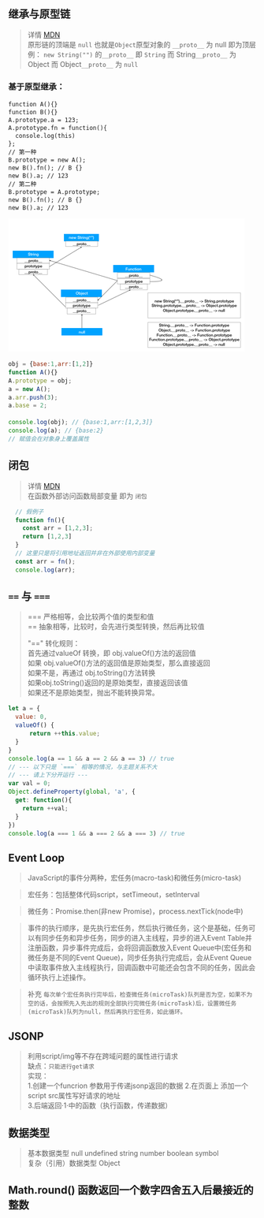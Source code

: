 ## 继承与原型链
  > 详情 [MDN](https://developer.mozilla.org/zh-CN/docs/Web/JavaScript/Inheritance_and_the_prototype_chain)  
  > 原形链的顶端是 `null` 也就是`Object`原型对象的 `__proto__` 为 null 即为顶层 
  > 例： `new String("")` 的`__proto__` 即 `String` 而 String`__proto__` 为 Object 而 Object`__proto__` 为 `null`  
  ### 基于原型继承：
  ```
  function A(){}
  function B(){}
  A.prototype.a = 123;
  A.prototype.fn = function(){
    console.log(this)
  };
  // 第一种
  B.prototype = new A();
  new B().fn(); // B {}
  new B().a; // 123
  // 第二种
  B.prototype = A.prototype;
  new B().fn(); // B {}
  new B().a; // 123
  ```
  ![原型链](./assets/proto.gif)  
  ```javascript
  obj = {base:1,arr:[1,2]}
  function A(){}
  A.prototype = obj;
  a = new A();
  a.arr.push(3);
  a.base = 2;

  console.log(obj); // {base:1,arr:[1,2,3]}
  console.log(a); // {base:2}
  // 赋值会在对象身上覆盖属性
  ```

## 闭包
  > 详情 [MDN](https://developer.mozilla.org/zh-CN/docs/Web/JavaScript/Closures)  
  > 在函数外部访问函数局部变量 即为 `闭包`  
  
  ```javascript
    // 假例子
    function fn(){
      const arr = [1,2,3];
      return [1,2,3]
    }
    // 这里只是将引用地址返回并非在外部使用内部变量
    const arr = fn();
    console.log(arr);

  ```

## `==` 与 `===`
  > === 严格相等，会比较两个值的类型和值  
  > == 抽象相等，比较时，会先进行类型转换，然后再比较值  
  >   
  > "==" 转化规则：  
  > 首先通过valueOf 转换，即 obj.valueOf()方法的返回值  
  > 如果 obj.valueOf()方法的返回值是原始类型，那么直接返回  
  > 如果不是，再通过 obj.toString()方法转换  
  > 如果obj.toString()返回的是原始类型，直接返回该值  
  > 如果还不是原始类型，抛出不能转换异常。  
  ```javascript
  let a = {
    value: 0,
    valueOf() {
        return ++this.value;
    }
  }
  console.log(a == 1 && a == 2 && a == 3) // true
  // --- 以下只是 `===` 相等的情况，与主题关系不大
  // --- 请上下分开运行 ---
  var val = 0;
  Object.defineProperty(global, 'a', {
    get: function(){
      return ++val;
    }
  })
  console.log(a === 1 && a === 2 && a === 3) // true
  
  ```


## Event Loop

  > JavaScript的事件分两种，宏任务(macro-task)和微任务(micro-task)  

  > 宏任务：包括整体代码script，setTimeout，setInterval

  > 微任务：Promise.then(非new Promise)，process.nextTick(node中)  

  > 事件的执行顺序，是先执行宏任务，然后执行微任务，这个是基础，任务可以有同步任务和异步任务，同步的进入主线程，异步的进入Event Table并注册函数，异步事件完成后，会将回调函数放入Event Queue中(宏任务和微任务是不同的Event Queue)，同步任务执行完成后，会从Event Queue中读取事件放入主线程执行，回调函数中可能还会包含不同的任务，因此会循环执行上述操作。

  > 补充 `每次单个宏任务执行完毕后，检查微任务(microTask)队列是否为空，如果不为空的话，会按照先入先出的规则全部执行完微任务(microTask)后，设置微任务(microTask)队列为null，然后再执行宏任务，如此循环。`

## JSONP
  > 利用script/img等不存在跨域问题的属性进行请求  
  > 缺点：`只能进行get请求`    
  > 实现：  
  > 1.创建一个funcrion 参数用于传递jsonp返回的数据
  > 2.在页面上 添加一个 script src属性写好请求的地址  
  > 3.后端返回·1·中的函数（执行函数，传递数据）  

## 数据类型
> 基本数据类型 null undefined string number boolean symbol  
> 复杂（引用）数据类型 Object 

## Math.round() 函数返回一个数字四舍五入后最接近的整数

